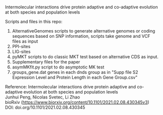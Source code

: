 Intermolecular interactions drive protein adaptive and co-adaptive evolution at both species and population levels

Scripts and files in this repo:
1. AlternativeGenomes
  scripts to generate alternative genomes or coding sequences based on SNP information, scripts take genome and VCF files as input
2. PPI-sites
3. LIG-sites
4. pyMKT
  scripts to do classic MKT test based on alternative CDS as input.
5. Supplementary files for the paper
6. asymMKfit.py
  script to do asymptotic MK test
7. groups_gene.dat
  genes in each dnds group as in "Supp file S2 Expression Level and Protein Length in each Gene Group.csv"
  
Reference:
Intermolecular interactions drive protein adaptive and co-adaptive evolution at both species and population levels \
Junhui Peng, Nicolas Svetec, Li Zhao \
bioRxiv (https://www.biorxiv.org/content/10.1101/2021.02.08.430345v3) \
DOI: doi.org/10.1101/2021.02.08.430345
